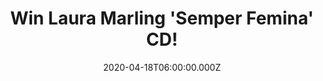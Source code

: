 ---
campaign-uuid: "c-91bf934f-c11c-4684-8366-ea75ce9f0f32"
type: "Competition"
category: "Music"
date: "2020-04-18T06:00:00.000Z"
end-date: "2020-06-18T23:59:00.000Z"
disable-form: false
is_promoted: true
has_entry_page: true
title: "Win Laura Marling 'Semper Femina' CD!"
competition-description: "<p>'Semper Femina' is Laura Marling's sixth album ? an intimate,\
  \ devoted exploration of femininity and female relationships, and among her finest\
  \ work to date. We are giving away a copy of Laura's record to one lucky NME AAA\
  \ member to win.</p>\n<p>Are you her biggest fan?  Click below for a chance to win.</p>\n"
hero-header: "Win Laura Marling 'Semper Femina' CD!"
terms-confirmation: "N/A"
banner-img: "https://assets.expresslyapp.com/asset-e5ed0a99-4301-495e-8981-e056281731ea.jpg"
logo-left-href: "aaa.nme.com"
logo-left-image: "https://assets.expresslyapp.com/asset-79f8bf5d-2b4d-4c4d-a37a-26eea8847863.jpg"
logo-left-title: "NME AAA"
bg-image-hero: "https://assets.expresslyapp.com/asset-b4dfd023-01c8-4ddc-8698-3ae2cad59fbf.jpg"
bg-image-first: "https://assets.expresslyapp.com/asset-9cb09477-6061-43d3-a179-b423461db3a5.jpg"
section1-content: "<p>'Semper Femina' is Laura Marling's sixth album ? an intimate,\
  \ devoted exploration of femininity and female relationships, and among her finest\
  \ work to date.</p>\n<p>Written largely on the tour that followed 2015's Short Movie\
  \ and recorded in Los Angeles with production from Blake Mills, it is at once a\
  \ distinctive and musically compelling collection of songs, run through with Marling's\
  \ fierce intelligence; a keen, beautiful and unparalleled take on womanhood.</p>\n"
entry-title: "Win Laura Marling 'Semper Femina' CD!"
entry-content: "<p>Enter the draw to win Laura Marling 'Semper Femina' CD by completing\
  \ the form below before 23:59 on the 18th of June 2020.</p>\n"
has-winner: false
prize-description: "Laura Marling 'Semper Femina' CD!"
special-conditions: "Multiple entries are allowed up to one every day."
country-restrictions:
- "GB"
---